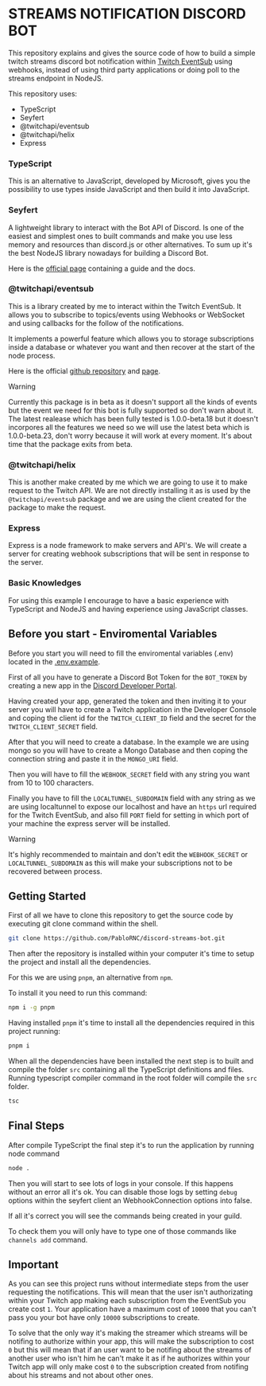 # STREAMS NOTIFICATION DISCORD BOT

This repository explains and gives the source code of how to build a simple twitch streams discord bot notification within [Twitch EventSub](https://dev.twitch.tv/docs/eventsub/) using webhooks, instead of using third party applications or doing poll to the streams endpoint in NodeJS.

This repository uses:

* TypeScript 
* Seyfert 
* @twitchapi/eventsub
* @twitchapi/helix
* Express

### TypeScript

This is an alternative to JavaScript, developed by Microsoft, gives you the possibility to use types inside JavaScript and then build it into JavaScript.

### Seyfert 

A lightweight library to interact with the Bot API of Discord. Is one of the easiest and simplest ones to built commands and make you use less memory and resources than discord.js or other alternatives. To sum up it's the best NodeJS library nowadays for building a Discord Bot.

Here is the [official page](https://seyfert.dev) containing a guide and the docs.

### @twitchapi/eventsub

This is a library created by me to interact within the Twitch EventSub. It allows you to subscribe to topics/events using Webhooks or WebSocket and using callbacks for the follow of the notifications.

It implements a powerful feature which allows you to storage subscriptions inside a database or whatever you want and then recover at the start of the node process.

Here is the official [github repository](https://github.com/PabloRNC/twitchapi) and [page](https://pablornc.github.io/twitchapi).

> [!WARNING]
> Currently this package is in beta as it doesn't support all the kinds of events but the event we need for this bot is fully supported so don't warn about it. The latest realease which has been fully tested is 1.0.0-beta.18 but it doesn't incorpores all the features we need so we will use the latest beta which is 1.0.0-beta.23, don't worry because it will work at every moment. It's about time that the package exits from beta. 
### @twitchapi/helix

This is another make created by me which we are going to use it to make request to the Twitch API. We are not directly installing it as is used by the `@twitchapi/eventsub` package and we are using the client created for the package to make the request.

### Express

Express is a node framework to make servers and API's. We will create a server for creating webhook subscriptions that will be sent in response to the server.

### Basic Knowledges

For using this example I encourage to have a basic experience with TypeScript and NodeJS and having experience using JavaScript classes.

## Before you start - Enviromental Variables

Before you start you will need to fill the enviromental variables (.env) located in the [.env.example](.env.example). 

First of all you have to generate a Discord Bot Token for the `BOT_TOKEN` by creating a new app in the [Discord Developer Portal](https://discord.com/developers/applications).

Having created your app, generated the token and then inviting it to your server you will have to create a Twitch application in the Developer Console and coping the client id for the `TWITCH_CLIENT_ID` field and the secret for the `TWITCH_CLIENT_SECRET` field.

After that you will need to create a database. In the example we are using mongo so you will have to create a Mongo Database and then coping the connection string and paste it in the `MONGO_URI` field.

Then you will have to fill the `WEBHOOK_SECRET` field with any string you want from 10 to 100 characters. 

Finally you have to fill the `LOCALTUNNEL_SUBDOMAIN` field with any string as we are using localtunnel to expose our localhost and have an `https` url required for the Twitch EventSub, and also fill `PORT` field for setting in which port of your machine the express server will be installed.

> [!WARNING]
> It's highly recommended to maintain and don't edit the `WEBHOOK_SECRET` or `LOCALTUNNEL_SUBDOMAIN` as this will make your subscriptions not to be recovered between process.


## Getting Started

First of all we have to clone this repository to get the source code by executing git clone command within the shell.

```bash
git clone https://github.com/PabloRNC/discord-streams-bot.git
```

Then after the repository is installed within your computer it's time to setup the project and install all the dependencies.

For this we are using `pnpm`, an alternative from `npm`. 

To install it you need to run this command:

```bash
npm i -g pnpm
```

Having installed `pnpm` it's time to install all the dependencies required in this project running:

```bash
pnpm i
```

When all the dependencies have been installed the next step is to built and compile the folder `src` containing all the TypeScript definitions and files. Running typescript compiler command in the root folder will compile the `src` folder.

```bash
tsc
```

## Final Steps

After compile TypeScript the final step it's to run the application by running node command

```bash
node .
```

Then you will start to see lots of logs in your console. If this happens without an error all it's ok. 
You can disable those logs by setting `debug` options within the seyfert client an WebhookConnection options into false.

If all it's correct you will see the commands being created in your guild. 

To check them you will only have to type one of those commands like `channels add` command.

## Important

As you can see this project runs without intermediate steps from the user requesting the notifications. This will mean that the user isn't authorizating within your Twitch app making each subscription from the EventSub you create cost `1`. Your application have a maximum cost of `10000` that you can't pass you your bot have only `10000` subscriptions to create. 

To solve that the only way it's making the streamer which streams will be notifing to authorize within your app, this will make the subscription to cost `0` but this will mean that if an user want to be notifing about the streams of another user who isn't him he can't make it as if he authorizes within your Twitch app will only make cost `0` to the subscription created from notifing about his streams and not about other ones.

